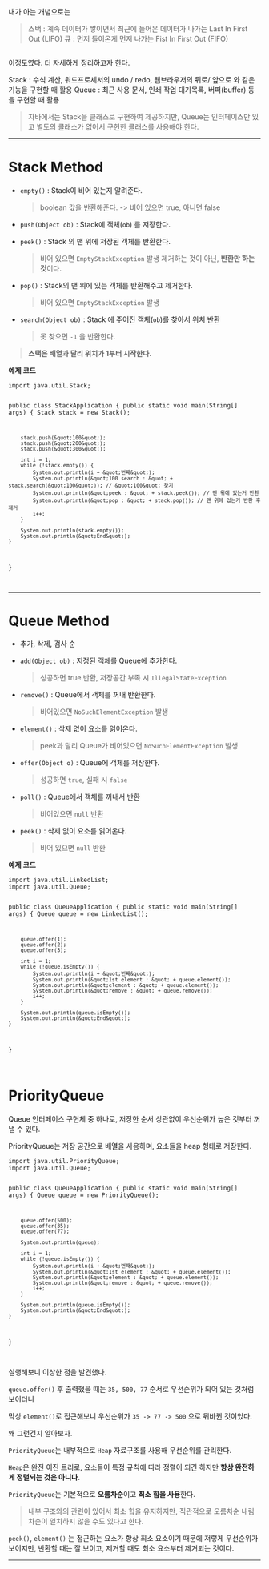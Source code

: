<p>내가 아는 개념으로는</p>
<blockquote>
<p>스택 : 계속 데이터가 쌓이면서 최근에 들어온 데이터가 나가는 Last In First Out (LIFO)
큐 : 먼저 들어온게 먼저 나가는 Fist In First Out (FIFO)</p>
</blockquote>
<p><img alt="" src="https://velog.velcdn.com/images/jojehuni_9759/post/de1c7ee5-03ad-45bf-877f-334f3436cb8a/image.png" /></p>
<p>이정도였다. 더 자세하게 정리하고자 한다.</p>
<p>Stack : 수식 계산, 워드프로세서의 undo / redo, 웹브라우저의 뒤로/ 앞으로 와 같은 기능을 구현할 때 활용
Queue : 최근 사용 문서, 인쇄 작업 대기목록, 버퍼(buffer) 등을 구현할 때 활용</p>
<blockquote>
<p>자바에서는 Stack을 클래스로 구현하여 제공하지만, Queue는 인터페이스만 있고 별도의 클래스가 없어서 구현한 클래스를 사용해야 한다.</p>
</blockquote>
<hr />
<h1 id="stack-method">Stack Method</h1>
<ul>
<li><p><code>empty()</code> : Stack이 비어 있는지 알려준다.</p>
<blockquote>
<p>boolean 값을 반환해준다. -&gt; 비어 있으면 true, 아니면 false</p>
</blockquote>
</li>
<li><p><code>push(Object ob)</code> : Stack에 객체(<code>ob</code>) 를 저장한다.</p>
</li>
<li><p><code>peek()</code> : Stack 의 맨 위에 저장된 객체를 반환한다.</p>
<blockquote>
<p>비어 있으면 <code>EmptyStackException</code> 발생
제거하는 것이 아닌, <strong>반환만 하는 것</strong>이다.</p>
</blockquote>
</li>
<li><p><code>pop()</code> : Stack의 맨 위에 있는 객체를 반환해주고 제거한다.</p>
<blockquote>
<p>비어 있으면 <code>EmptyStackException</code> 발생</p>
</blockquote>
</li>
<li><p><code>search(Object ob)</code> : Stack 에 주어진 객체(<code>ob</code>)를 찾아서 위치 반환</p>
<blockquote>
<p>못 찾으면 <code>-1</code> 을 반환한다.</p>
</blockquote>
</li>
</ul>
<blockquote>
<p><strong>스택은 배열과 달리 위치가 1부터 시작한다.</strong></p>
</blockquote>
<p><strong>예제 코드</strong></p>
<pre><code class="language-java">import java.util.Stack;

public class StackApplication {
    public static void main(String[] args) {
        Stack stack = new Stack();

        stack.push(&quot;100&quot;);
        stack.push(&quot;200&quot;);
        stack.push(&quot;300&quot;);

        int i = 1;
        while (!stack.empty()) {
            System.out.println(i + &quot;번째&quot;);
            System.out.println(&quot;100 search : &quot; + stack.search(&quot;100&quot;)); // &quot;100&quot; 찾기
            System.out.println(&quot;peek : &quot; + stack.peek()); // 맨 위에 있는거 반환
            System.out.println(&quot;pop : &quot; + stack.pop()); // 맨 위에 있는거 반환 후 제거
            i++;
        }

        System.out.println(stack.empty());
        System.out.println(&quot;End&quot;);
    }
}</code></pre>
<p><img alt="" src="https://velog.velcdn.com/images/jojehuni_9759/post/9333f12e-7077-4b65-91a9-1c1dedb55f8e/image.png" /></p>
<hr />
<h1 id="queue-method">Queue Method</h1>
<ul>
<li><p>추가, 삭제, 검사 순</p>
</li>
<li><p><code>add(Object ob)</code> : 지정된 객체를 Queue에 추가한다.</p>
<blockquote>
<p>성공하면 true 반환, 저장공간 부족 시 <code>IllegalStateException</code></p>
</blockquote>
</li>
<li><p><code>remove()</code> : Queue에서 객체를 꺼내 반환한다.</p>
<blockquote>
<p>비어있으면 <code>NoSuchElementException</code> 발생</p>
</blockquote>
</li>
<li><p><code>element()</code> : 삭제 없이 요소를 읽어온다.</p>
<blockquote>
<p>peek과 달리 Queue가 비어있으면 <code>NoSuchElementException</code> 발생</p>
</blockquote>
</li>
<li><p><code>offer(Object o)</code> : Queue에 객체를 저장한다.</p>
<blockquote>
<p>성공하면 <code>true</code>, 실패 시 <code>false</code></p>
</blockquote>
</li>
<li><p><code>poll()</code> : Queue에서 객체를 꺼내서 반환</p>
<blockquote>
<p>비어있으면 <code>null</code> 반환</p>
</blockquote>
</li>
<li><p><code>peek()</code> : 삭제 없이 요소를 읽어온다.</p>
<blockquote>
<p>비어 있으면 <code>null</code> 반환</p>
</blockquote>
</li>
</ul>
<p><strong>예제 코드</strong></p>
<pre><code class="language-java">import java.util.LinkedList;
import java.util.Queue;

public class QueueApplication {
    public static void main(String[] args) {
        Queue queue = new LinkedList();

        queue.offer(1);
        queue.offer(2);
        queue.offer(3);

        int i = 1;
        while (!queue.isEmpty()) {
            System.out.println(i + &quot;번째&quot;);
            System.out.println(&quot;1st element : &quot; + queue.element());
            System.out.println(&quot;element : &quot; + queue.element());
            System.out.println(&quot;remove : &quot; + queue.remove());
            i++;
        }

        System.out.println(queue.isEmpty());
        System.out.println(&quot;End&quot;);
    }
}</code></pre>
<p><img alt="" src="https://velog.velcdn.com/images/jojehuni_9759/post/7acce3e5-f611-4316-9dbc-f9754199fcb2/image.png" /></p>
<h1 id="priorityqueue">PriorityQueue</h1>
<p>Queue 인터페이스 구현체 중 하나로, 저장한 순서 상관없이 우선순위가 높은 것부터 꺼낼 수 있다.</p>
<p>PriorityQueue는 저장 공간으로 배열을 사용하며, 요소들을 heap 형태로 저장한다.</p>
<pre><code class="language-java">import java.util.PriorityQueue;
import java.util.Queue;

public class QueueApplication {
    public static void main(String[] args) {
        Queue queue = new PriorityQueue();

        queue.offer(500);
        queue.offer(35);
        queue.offer(77);

        System.out.println(queue);

        int i = 1;
        while (!queue.isEmpty()) {
            System.out.println(i + &quot;번째&quot;);
            System.out.println(&quot;1st element : &quot; + queue.element());
            System.out.println(&quot;element : &quot; + queue.element());
            System.out.println(&quot;remove : &quot; + queue.remove());
            i++;
        }

        System.out.println(queue.isEmpty());
        System.out.println(&quot;End&quot;);
    }
}</code></pre>
<p><img alt="" src="https://velog.velcdn.com/images/jojehuni_9759/post/cb721d3c-bbcb-47a2-b1d1-fa55c54a8e38/image.png" /></p>
<p>실행해보니 이상한 점을 발견했다.</p>
<p><code>queue.offer()</code> 후 출력했을 때는 <code>35, 500, 77</code> 순서로 우선순위가 되어 있는 것처럼 보이더니</p>
<p>막상 <code>element()</code>로 접근해보니 우선순위가 <code>35 -&gt; 77 -&gt; 500</code> 으로 뒤바뀐 것이었다.</p>
<p>왜 그런건지 알아보자.</p>
<p><code>PriorityQueue</code>는 내부적으로 <code>Heap</code> 자료구조를 사용해 우선순위를 관리한다.</p>
<p><code>Heap</code>은 완전 이진 트리로, 요소들이 특정 규칙에 따라 정렬이 되긴 하지만 <strong>항상 완전하게 정렬되는 것은 아니다.</strong></p>
<p><code>PriorityQueue</code>는 기본적으로 <strong>오름차순</strong>이고 <strong>최소 힙을 사용</strong>한다.</p>
<blockquote>
<p>내부 구조와의 관련이 있어서 최소 힙을 유지하지만, 직관적으로 오름차순 내림차순이 일치하지 않을 수도 있다고 한다.</p>
</blockquote>
<p><code>peek()</code>, <code>element()</code> 는 접근하는 요소가 항상 최소 요소이기 때문에 저렇게 우선순위가 보이지만, 반환할 때는 잘 보이고, 제거할 때도 최소 요소부터 제거되는 것이다.</p>
<hr />